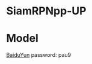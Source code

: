 # SiamRPNpp-UP

# Model
[BaiduYun](https://pan.baidu.com/s/1OMSGmdDXSaSYxjgs2Y8azA) password: pau9

